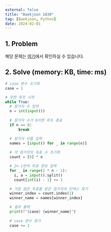 ```yaml
---
external: false
title: "Baekjoon 1830"
tag: [Baekjoon, Python]
date: 2024-02-01
---
```


## 1. Problem

해당 문제는 [여기](https://www.acmicpc.net/problem/1380)에서 확인하실 수 있습니다.

## 2. Solve (memory: KB, time: ms)

```python
# case 변수 초기화
case = 1

# 무한 루프 시작
while True:
  # 참가자 수 입력
  n = int(input())
  
  # 참가자 수가 0이면 루프 종료
  if n == 0:
      break

  # 참가자 이름 입력
  names = [input() for _ in range(n)]
  
  # 각 참가자의 득표 수 초기화
  count = [0] * n

  # 2n-1번의 득표 정보 입력
  for _ in range(2 * n - 1):
    i, a = input().split()
    count[int(i) - 1] += 1

  # 가장 많은 득표를 받은 참가자의 인덱스 찾기
  winner_index = count.index(1)
  winner_name = names[winner_index]

  # 결과 출력
  print(f"{case} {winner_name}")
  
  # case 변수 증가
  case += 1
```
